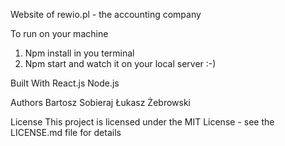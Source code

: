 
Website of rewio.pl - the accounting company

To run on your machine
1. Npm install in you terminal 
2. Npm start and watch it on your local server :-)

Built With
React.js
Node.js

Authors
Bartosz Sobieraj
Łukasz Żebrowski

License
This project is licensed under the MIT License - see the LICENSE.md file for details
